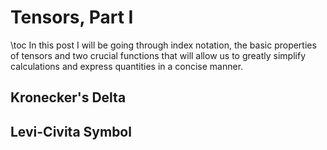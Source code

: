 # Tensors, Part I
\toc
In this post I will be going through index notation, the basic
properties of tensors and two crucial functions that will allow
us to greatly simplify calculations and express quantities in a
concise manner.
## Kronecker's Delta
## Levi-Civita Symbol